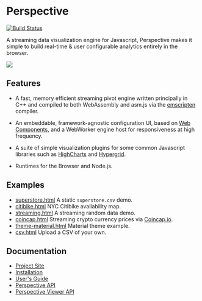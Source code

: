 # Perspective

[![Build Status](https://travis-ci.org/jpmorganchase/perspective.svg?branch=master)](https://travis-ci.org/jpmorganchase/perspective)

A streaming data visualization engine for Javascript, Perspective makes it 
simple to build real-time & user configurable analytics entirely in the browser.

<img src="https://jpmorganchase.github.io/perspective/img/demo.gif">

## Features

- A fast, memory efficient streaming pivot engine written principally in C++ and
  compiled to both WebAssembly and asm.js via the
  [emscripten](https://github.com/kripken/emscripten) compiler.

- An embeddable, framework-agnostic configuration UI, based
  on [Web Components](https://www.webcomponents.org/), and a WebWorker engine 
  host for responsiveness at high frequency.

- A suite of simple visualization plugins for some common Javascript libraries such as
  [HighCharts](https://github.com/highcharts/highcharts) and 
  [Hypergrid](https://github.com/fin-hypergrid/core).

- Runtimes for the Browser and Node.js.

## Examples

* [superstore.html](https://unpkg.com/@jpmorganchase/perspective-examples/build/superstore-arrow.html) A static `superstore.csv` demo.
* [citibike.html](https://unpkg.com/@jpmorganchase/perspective-examples/build/citibike.html) NYC Citibike availability map.
* [streaming.html](https://unpkg.com/@jpmorganchase/perspective-examples/build/streaming.html) A streaming random data demo.
* [coincap.html](https://unpkg.com/@jpmorganchase/perspective-examples/build/coincap.html) Streaming crypto currency prices via [Coincap.io](http://coincap.io/).
* [theme-material.html](https://unpkg.com/@jpmorganchase/perspective-examples/build/theme-material.html) Material theme example.
* [csv.html](https://unpkg.com/@jpmorganchase/perspective-examples/build/csv.html) Upload a CSV of your own.

## Documentation

* [Project Site](https://jpmorganchase.github.io/perspective/)
* [Installation](https://jpmorganchase.github.io/perspective/docs/installation.html)
* [User's Guide](https://jpmorganchase.github.io/perspective/docs/usage.html)
* [Perspective API](https://jpmorganchase.github.io/perspective/docs/perspective_api.html)
* [Perspective Viewer API](https://jpmorganchase.github.io/perspective/docs/viewer_api.html)

